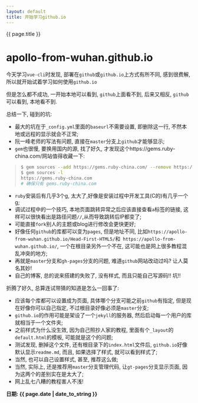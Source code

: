 ```yaml
---
layout: default
title: 开始学习github.io
---
```


{{ page.title }}

# apollo-from-wuhan.github.io

今天学习`vue-cli`时发现, 部署在`github`或`github.io`上方式有所不同, 感到很费解, 所以就开始试着学习如何使用`github.io`

但是怎么都不成功, 一开始本地可以看到, `github`上面看不到, 后来又相反, `github`可以看到, 本地看不到.

总结一下, 碰到的坑:
+ 最大的坑在于`_config.yml`里面的`baseurl`不需要设置, 即删除这一行, 不然本地或远程的显示就会不正常;
+ 阮一峰老师的写法有问题, 直接在`master`分支上`github`才能够显示;
+ `gem`也很慢, 要换用国内的源, 找了好久, 才发现这个https://gems.ruby-china.com/网站值得收藏一下:

> ```bash
>$ gem sources --add https://gems.ruby-china.com/ --remove https://rubygems.org/
>$ gem sources -l
>https://gems.ruby-china.com
># 确保只有 gems.ruby-china.com
> ```

+ `ruby`安装后有几乎3个g, 太大了,好像是安装过程中开发工具(C的)有几乎一个g;
+ 调试过程中的一个技巧, 本地页面跳转异常之后应该直接查看`a`标签的链接, 这样可以很快看出是路径问题`//`,从而导致跳转后IP都变了;
+ 可能直接`fork`别人的主题或blog进行修改会更快更好;
+ 好像任何`github`的库都可以变为`pages`, 但是地址不同, 比如`https://apollo-from-wuhan.github.io/Head-First-HTML5/`和` https://apollo-from-wuhan.github.io/`, 一个在根目录另外一个不在, 这可能也是网上很多教程混乱冲突的地方;
+ 再就是`master`分支和`gh-pages`分支的问题, 难道`github`网站改动过吗? 让人莫名其妙!
+ 自己的博客, 总的说来搭建的失败了, 没有样式, 而且只能自己写源码!! 坑!!

折腾了好久, 总算连试带猜的知道是怎么一回事了:
+ 应该每个库都可以设置成为页面, 具体哪个分支可能之前`github`有指定, 但是现在好像你可以自己指定, 不过根目录好像必须是`master`分支;
+ `github.io`的作用可能是架设了一个`jekyll`的服务器, 然后启动每一个用户的库就相当于一个文件夹;
+ 之前样式为什么没生效, 因为自己照抄人家的教程, 里面有个`_layout`的`default.html`的模板, 可能就是这个的问题;
+ 测试发现, 删掉这个文件, 还有根目录下的`index.html`文件后, `github.io`好像默认显示`readme.md`, 而且, 如果选择了样式, 就可以看到样式了;
+ 当然, 也可以自己设置样式, 甚至, 推荐这么做;
+ 当然, 实际上, 还是推荐用`master`分支管理代码, 让`gt-pages`分支显示页面, 因为这两个的差别实在是太大了;
+ 网上乱七八糟的教程害人不浅!




**日期: {{ page.date | date_to_string }}**